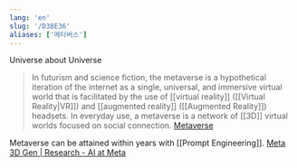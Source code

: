 ```yaml
---
lang: 'en'
slug: '/D38E36'
aliases: ['메타버스']
---
```


Universe about Universe

> In futurism and science fiction, the metaverse is a hypothetical iteration of the internet as a single, universal, and immersive virtual world that is facilitated by the use of [[virtual reality]] ([[Virtual Reality|VR]]) and [[augmented reality]] ([[Augmented Reality]]) headsets. In everyday use, a metaverse is a network of [[3D]] virtual worlds focused on social connection. [Metaverse](https://en.wikipedia.org/wiki/Metaverse)

Metaverse can be attained within years with [[Prompt Engineering]]. [Meta 3D Gen | Research - AI at Meta](https://ai.meta.com/research/publications/meta-3d-gen/)
